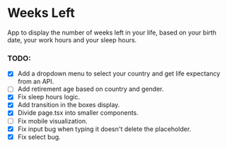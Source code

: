 # Weeks Left

App to display the number of weeks left in your life, based on your birth date, your work hours and your sleep hours.

### TODO:

- [x] Add a dropdown menu to select your country and get life expectancy from an API.
- [ ] Add retirement age based on country and gender.
- [x] Fix sleep hours logic.
- [x] Add transition in the boxes display.
- [x] Divide page.tsx into smaller components.
- [ ] Fix mobile visualization.
- [x] Fix input bug when typing it doesn't delete the placeholder.
- [x] Fix select bug.

